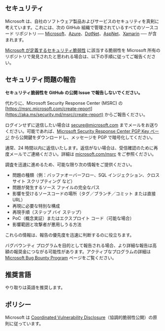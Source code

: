 <!-- BEGIN MICROSOFT SECURITY.MD V0.0.9 BLOCK -->

## セキュリティ

Microsoft は、自社のソフトウェア製品およびサービスのセキュリティを真剣に考えています。これには、次の GitHub 組織で管理されているすべてのソースコード リポジトリ ── [Microsoft](https://github.com/Microsoft)、[Azure](https://github.com/Azure)、[DotNet](https://github.com/dotnet)、[AspNet](https://github.com/aspnet)、[Xamarin](https://github.com/xamarin) ── が含まれます。

[Microsoft が定義するセキュリティ脆弱性](https://aka.ms/security.md/definition) に該当する脆弱性を Microsoft 所有のリポジトリで発見されたと思われる場合は、以下の手順に従ってご報告ください。

## セキュリティ問題の報告

**セキュリティ脆弱性を GitHub の公開 Issue で報告しないでください。**

代わりに、Microsoft Security Response Center (MSRC) の [https://msrc.microsoft.com/create-report](https://aka.ms/security.md/msrc/create-report) からご報告ください。

ログインせずに送信したい場合は [secure@microsoft.com](mailto:secure@microsoft.com) までメールをお送りください。可能であれば、[Microsoft Security Response Center PGP Key ページ](https://aka.ms/security.md/msrc/pgp) から公開鍵をダウンロードし、メッセージを PGP で暗号化してください。

通常、24 時間以内に返信いたします。返信がない場合は、受信確認のために再度メールでご連絡ください。詳細は [microsoft.com/msrc](https://www.microsoft.com/msrc) をご参照ください。

調査を迅速に進めるため、可能な限り次の情報をご提供ください。

  * 問題の種類（例：バッファオーバーフロー、SQL インジェクション、クロスサイト スクリプティング など）
  * 問題が発生するソース ファイルの完全なパス
  * 影響を受けるソースコードの場所（タグ／ブランチ／コミット または直接 URL）
  * 再現に必要な特別な構成
  * 再現手順（ステップ バイ ステップ）
  * PoC（概念実証）またはエクスプロイト コード（可能な場合）
  * 影響範囲と攻撃者が悪用しうる方法

これらの情報は、報告の優先度を迅速に判断するのに役立ちます。

バグバウンティ プログラムを目的として報告される場合、より詳細な報告は高額の報奨金につながる可能性があります。アクティブなプログラムの詳細は [Microsoft Bug Bounty Program](https://aka.ms/security.md/msrc/bounty) ページをご覧ください。

## 推奨言語

やり取りは英語を推奨します。

## ポリシー

Microsoft は [Coordinated Vulnerability Disclosure](https://aka.ms/security.md/cvd)（協調的脆弱性公開）の原則に従っています。

<!-- END MICROSOFT SECURITY.MD BLOCK -->
